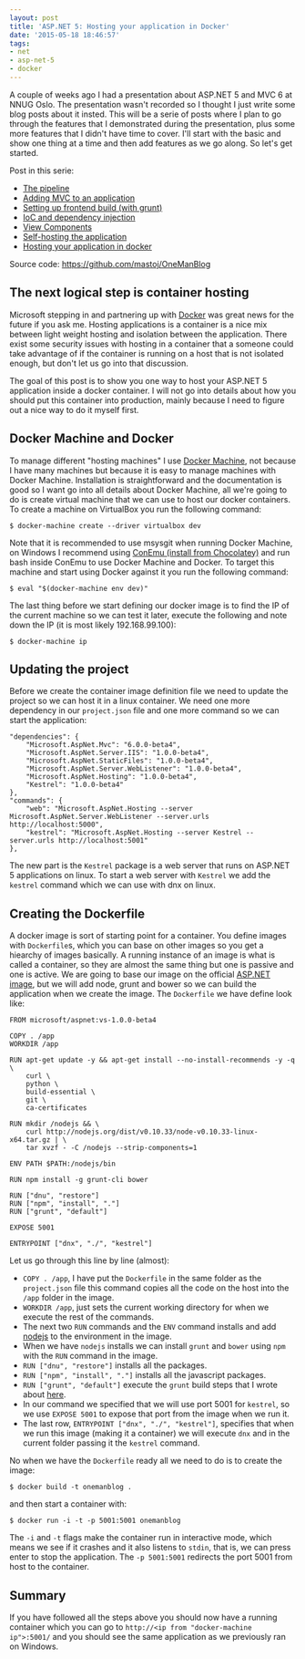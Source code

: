 ```yaml
---
layout: post
title: 'ASP.NET 5: Hosting your application in Docker'
date: '2015-05-18 18:46:57'
tags:
- net
- asp-net-5
- docker
---
```


A couple of weeks ago I had a presentation about ASP.NET 5 and MVC 6 at NNUG Oslo. The presentation wasn't recorded so I thought I just write some blog posts about it insted. This will be a serie of posts where I plan to go through the features that I demonstrated during the presentation, plus some more features that I didn't have time to cover. I'll start with the basic and show one thing at a time and then add features as we go along. So let's get started.

Post in this serie:

* [The pipeline](http://blog.tomasjansson.com/asp-net-5-the-pipeline/)
* [Adding MVC to an application](http://blog.tomasjansson.com/asp-net-5-adding-mvc-to-an-application)
* [Setting up frontend build (with grunt)](http://blog.tomasjansson.com/asp-net-5-setting-up-frontend-build-with-grunt/)
* [IoC and dependency injection](http://blog.tomasjansson.com/asp-net-5-ioc-and-dependency-injection/)
* [View Components](http://blog.tomasjansson.com/asp-net-5-view-components/)
* [Self-hosting the application](http://blog.tomasjansson.com/asp-net-5-self-hosting-the-application/)
* [Hosting your application in docker](http://blog.tomasjansson.com/asp-net-5-hosting-your-application-in-docker/)

Source code: https://github.com/mastoj/OneManBlog

## The next logical step is container hosting

Microsoft stepping in and partnering up with [Docker](https://www.docker.com/) was great news for the future if you ask me. Hosting applications is a container is a nice mix between light weight hosting and isolation between the application. There exist some security issues with hosting in a container that a someone could take advantage of if the container is running on a host that is not isolated enough, but don't let us go into that discussion.

The goal of this post is to show you one way to host your ASP.NET 5 application inside a docker container. I will not go into details about how you should put this container into production, mainly because I need to figure out a nice way to do it myself first. 

## Docker Machine and Docker

To manage different "hosting machines" I use [Docker Machine](https://docs.docker.com/machine/), not because I have many machines but because it is easy to manage machines with Docker Machine. Installation is straightforward and the documentation is good so I want go into all details about Docker Machine, all we're going to do is create virtual machine that we can use to host our docker containers. To create a machine on VirtualBox you run the following command:

    $ docker-machine create --driver virtualbox dev

Note that it is recommended to use msysgit when running Docker Machine, on Windows I recommend using [ConEmu (install from Chocolatey)](https://chocolatey.org/packages/ConEmu) and run bash inside ConEmu to use Docker Machine and Docker. To target this machine and start using Docker against it you run the following command:

    $ eval "$(docker-machine env dev)"

The last thing before we start defining our docker image is to find the IP of the current machine so we can test it later, execute the following and note down the IP (it is most likely 192.168.99.100):

    $ docker-machine ip

## Updating the project

Before we create the container image definition file we need to update the project so we can host it in a linux container. We need one more dependency in our `project.json` file and one more command so we can start the application: 

    "dependencies": {
        "Microsoft.AspNet.Mvc": "6.0.0-beta4",
        "Microsoft.AspNet.Server.IIS": "1.0.0-beta4",
        "Microsoft.AspNet.StaticFiles": "1.0.0-beta4",
        "Microsoft.AspNet.Server.WebListener": "1.0.0-beta4",
        "Microsoft.AspNet.Hosting": "1.0.0-beta4",
        "Kestrel": "1.0.0-beta4"
    },
    "commands": {
        "web": "Microsoft.AspNet.Hosting --server Microsoft.AspNet.Server.WebListener --server.urls http://localhost:5000",
        "kestrel": "Microsoft.AspNet.Hosting --server Kestrel --server.urls http://localhost:5001"
    },

The new part is the `Kestrel` package is a web server that runs on ASP.NET 5 applications on linux. To start a web server with `Kestrel` we add the `kestrel` command which we can use with dnx on linux.

## Creating the Dockerfile

A docker image is sort of starting point for a container. You define images with `Dockerfile`s, which you can base on other images so you get a hiearchy of images basically. A running instance of an image is what is called a container, so they are almost the same thing but one is passive and one is active. We are going to base our image on the official [ASP.NET image](https://registry.hub.docker.com/u/microsoft/aspnet/), but we will add node, grunt and bower so we can build the application when we create the image. The `Dockerfile` we have define look like:

    FROM microsoft/aspnet:vs-1.0.0-beta4

    COPY . /app
    WORKDIR /app

    RUN apt-get update -y && apt-get install --no-install-recommends -y -q \
        curl \
        python \
        build-essential \
        git \
        ca-certificates

    RUN mkdir /nodejs && \
        curl http://nodejs.org/dist/v0.10.33/node-v0.10.33-linux-x64.tar.gz | \
        tar xvzf - -C /nodejs --strip-components=1

    ENV PATH $PATH:/nodejs/bin

    RUN npm install -g grunt-cli bower

    RUN ["dnu", "restore"]
    RUN ["npm", "install", "."]
    RUN ["grunt", "default"]

    EXPOSE 5001

    ENTRYPOINT ["dnx", "./", "kestrel"]

Let us go through this line by line (almost):

* `COPY . /app`, I have put the `Dockerfile` in the same folder as the `project.json` file this command copies all the code on the host into the `/app` folder in the image.
* `WORKDIR /app`, just sets the current working directory for when we execute the rest of the commands.
* The next two `RUN` commands and the `ENV` command installs and add [nodejs](https://nodejs.org/) to the environment in the image.
* When we have `nodejs` installs we can install `grunt` and `bower` using `npm` with the `RUN` command in the image.
* `RUN ["dnu", "restore"]` installs all the packages.
* `RUN ["npm", "install", "."]` installs all the javascript packages.
* `RUN ["grunt", "default"]` execute the `grunt` build steps that I wrote about [here](http://blog.tomasjansson.com/asp-net-5-setting-up-frontend-build-with-grunt/).
* In our command we specified that we will use port 5001 for `kestrel`, so we use `EXPOSE 5001` to expose that port from the image when we run it.
* The last row, `ENTRYPOINT ["dnx", "./", "kestrel"]`, specifies that when we run this image (making it a container) we will execute `dnx` and in the current folder passing it the `kestrel` command.

No when we have the `Dockerfile` ready all we need to do is to create the image:

    $ docker build -t onemanblog .

and then start a container with:

    $ docker run -i -t -p 5001:5001 onemanblog

The `-i` and `-t` flags make the container run in interactive mode, which means we see if it crashes and it also listens to `stdin`, that is, we can press enter to stop the application. The `-p 5001:5001` redirects the port 5001 from host to the container.

## Summary

If you have followed all the steps above you should now have a running container which you can go to `http://<ip from "docker-machine ip">:5001/` and you should see the same application as we previously ran on Windows.